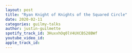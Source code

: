 ```yaml
---
layout: post
title: "Ryan Knight of Knights of the Squared Circle"
date: 2020-02-11
categories: guilmy-talks
author: justin-guilmette
spotify_track_id: 3HuxxhOq0lV4UXCBS28BWf
youtube_video_id: 
apple_track_id: 
---
```


